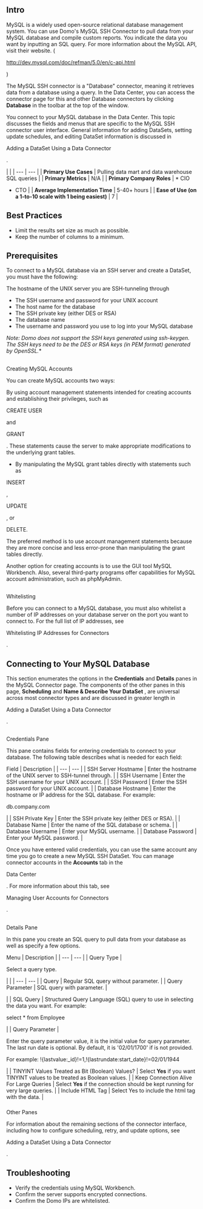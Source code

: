 

Intro
-------

MySQL is a widely used open-source relational database management system. You can use Domo's MySQL SSH Connector to pull data from your MySQL database and compile custom reports. You indicate the data you want by inputting an SQL query. For more information about the MySQL API, visit their website. (

http://dev.mysql.com/doc/refman/5.0/en/c-api.html

)


 The MySQL SSH connector is a "Database" connector, meaning it retrieves data from a database using a query. In the Data Center, you can access the connector page for this and other Database connectors by clicking
 **Database**
 in the toolbar at the top of the window.


 You connect to your MySQL database in the Data Center. This topic discusses the fields and menus that are specific to the MySQL SSH connector user interface. General information for adding DataSets, setting update schedules, and editing DataSet information is discussed in

Adding a DataSet Using a Data Connector

.

  |  |
| --- | --- |
|
**Primary Use Cases**
 |
 Pulling data mart and data warehouse SQL queries
  |
|
**Primary Metrics**
 |
 N/A
  |
|
**Primary Company Roles**
 | * CIO
* CTO
 |
|
**Average Implementation Time**
 |
 5-40+ hours
  |
|
**Ease of Use (on a 1-to-10 scale with 1 being easiest)**
 |
 7
  |

Best Practices
----------------


* Limit the results set size as much as possible.
* Keep the number of columns to a minimum.

Prerequisites
---------------

To connect to a MySQL database via an SSH server and create a DataSet, you must have the following:

 The hostname of the UNIX server you are SSH-tunneling through
* The SSH username and password for your UNIX account
* The host name for the database
* The SSH private key (either DES or RSA)
* The database name
* The username and password you use to log into your MySQL database

*Note: Domo does not support the SSH keys generated using ssh-keygen. The SSH keys need to be the DES or RSA keys (in PEM format) generated by OpenSSL.**

##
 Creating MySQL Accounts

You can create MySQL accounts two ways:

 By using account management statements intended for creating accounts and establishing their privileges, such as

CREATE USER

and

GRANT

. These statements cause the server to make appropriate modifications to the underlying grant tables.
* By manipulating the MySQL grant tables directly with statements such as

INSERT

,

UPDATE

, or

DELETE.

The preferred method is to use account management statements because they are more concise and less error-prone than manipulating the grant tables directly.


 Another option for creating accounts is to use the GUI tool MySQL Workbench. Also, several third-party programs offer capabilities for MySQL account administration, such as phpMyAdmin.

##
 Whitelisting

Before you can connect to a MySQL database, you must also whitelist a number of IP addresses on your database server on the port you want to connect to. For the full list of IP addresses, see

Whitelisting IP Addresses for Connectors

.


 Connecting to Your MySQL Database
-----------------------------------

This section enumerates the options in the
 **Credentials**
 and
 **Details**
 panes in the MySQL Connector page. The components of the other panes in this page,
 **Scheduling**
 and
 **Name & Describe Your DataSet**
 , are universal across most connector types and are discussed in greater length in

Adding a DataSet Using a Data Connector

.

##
 Credentials Pane

This pane contains fields for entering credentials to connect to your database. The following table describes what is needed for each field:


 Field
  |
 Description
  |
| --- | --- |
|
 SSH Server Hostname
  |
 Enter the hostname of the UNIX server to SSH-tunnel through.
  |
|
 SSH Username
  |
 Enter the SSH username for your UNIX account.
  |
|
 SSH Password
  |
 Enter the SSH password for your UNIX account.
  |
|
 Database Hostname
  |
 Enter the hostname or IP address for the SQL database. For example:


 db.company.com


 |
|
 SSH Private Key
  |
 Enter the SSH private key (either DES or RSA).
  |
|
 Database Name
  |
 Enter the name of the SQL database or schema.
  |
|
 Database Username
  |
 Enter your MySQL username.
  |
|
 Database Password
  |
 Enter your MySQL password.
  |

Once you have entered valid credentials, you can use the same account any time you go to create a new MySQL SSH DataSet. You can manage connector accounts in the
 **Accounts**
 tab in the

Data Center

. For more information about this tab, see

Managing User Accounts for Connectors

.

##
 Details Pane

In this pane you create an SQL query to pull data from your database as well as specify a few options.


 Menu
  |
 Description
  |
| --- | --- |
|
 Query Type
  |

Select a query type.

  |  |
| --- | --- |
|
 Query
  |
 Regular SQL query without parameter.
  |
|
 Query Parameter
  |
 SQL query with parameter.
  |

|
|
 SQL Query
  |
 Structured Query Language (SQL) query to use in selecting the data you want. For example:

select \* from Employee

|
|
 Query Parameter
  |

Enter the query parameter value, it is the initial value for query parameter. The last run date is optional. By default, it is '02/01/1700' if is not provided.


 For example: !{lastvalue:\_id}!=1,!{lastrundate:start\_date}!=02/01/1944

|
|
 TINYINT Values Treated as Bit (Boolean) Values?
  |
 Select
 **Yes**
 if you want TINYINT values to be treated as Boolean values.
  |
|
 Keep Connection Alive For Large Queries
  |
 Select
 **Yes**
 if the connection should be kept running for very large queries.
  |
|
 Include HTML Tag
  |
 Select Yes to include the html tag with the data.
  |


###
 Other Panes

For information about the remaining sections of the connector interface, including how to configure scheduling, retry, and update options, see

Adding a DataSet Using a Data Connector

.


 Troubleshooting
-----------------


* Verify the credentials using MySQL Workbench.
* Confirm the server supports encrypted connections.
* Confirm the Domo IPs are whitelisted.


